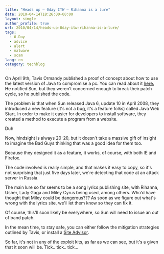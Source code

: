 ```yaml
---
title: "Heads up – 0day ITW – Rihanna is a lure"
date: 2010-04-14T18:26:00+00:00
layout: single
author_profile: true
url: 2010/04/14/heads-up-0day-itw-rihanna-is-a-lure/
tags:
  - 0-Day
  - advice
  - alert
  - malware
  - scam
lang: en
category: techblog
---
```

On April 9th, Tavis Ormandy published a proof of concept about how to use the latest version of Java to compromise a pc. You can read about it [here.](http://seclists.org/fulldisclosure/2010/Apr/119) He notified Sun, but they weren't concerned enough to break their patch cycle, so he published the code.  

The problem is that when Sun released Java 6, update 10 in April 2008, they introduced a new feature (it's not a bug, it's a feature folks) called Java Web Start. In order to make it easier for developers to install software, they created a method to execute a program from a website.  

Duh 

Now, hindsight is always 20-20, but it doesn't take a massive gift of insight to imagine the Bad Guys thinking that was a good idea for them too. 

Because they designed it as a feature, it works, of course, with both IE and Firefox. 

The code involved is really simple, and that makes it easy to copy, so it's not surprising that just five days later, we're detecting that code at an attack server in Russia. 

The main lure so far seems to be a song lyrics publishing site, with Rihanna, Usher, Lady Gaga and Miley Cyrus being used, among others. Who'd have thought that Miley could be dangerous??? As soon as we figure out what's wrong with the lyrics site, we'll let them know so they can fix it. 

Of course, this'll soon likely be everywhere, so Sun will need to issue an out of band patch. 

In the mean time, to stay safe, you can either follow the mitigation strategies outlined by Tavis, or install a <a href="http://sites.google.com/site/boelectronic/computer/security/site-advisor" target="_blank">Site Advisor</a>. 

So far, it's not in any of the exploit kits, as far as we can see, but it's a given that it soon will be. Tick.. tick.. tick…